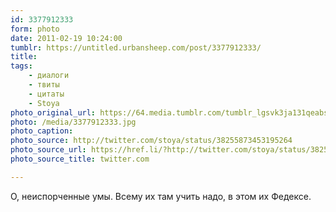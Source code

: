 ```yaml
---
id: 3377912333
form: photo
date: 2011-02-19 10:24:00
tumblr: https://untitled.urbansheep.com/post/3377912333/
title:
tags:
    - диалоги
    - твиты
    - цитаты
    - Stoya
photo_original_url: https://64.media.tumblr.com/tumblr_lgsvk3ja131qeabsto1_640.jpg
photo: /media/3377912333.jpg
photo_caption:
photo_source: http://twitter.com/stoya/status/38255873453195264
photo_source_url: https://href.li/?http://twitter.com/stoya/status/38255873453195264
photo_source_title: twitter.com

---
```


<p>О, неиспорченные умы. Всему их там учить надо, в этом их Федексе.</p>
